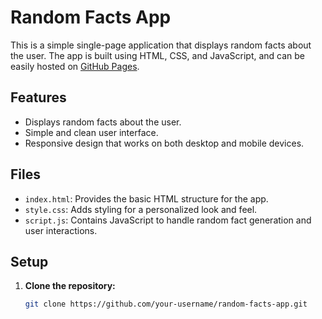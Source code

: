 # Random Facts App

This is a simple single-page application that displays random facts about the user. The app is built using HTML, CSS, and JavaScript, and can be easily hosted on [GitHub Pages](https://pages.github.com/).

## Features

- Displays random facts about the user.
- Simple and clean user interface.
- Responsive design that works on both desktop and mobile devices.

## Files

- `index.html`: Provides the basic HTML structure for the app.
- `style.css`: Adds styling for a personalized look and feel.
- `script.js`: Contains JavaScript to handle random fact generation and user interactions.

## Setup

1. **Clone the repository:**

   ```bash
   git clone https://github.com/your-username/random-facts-app.git
